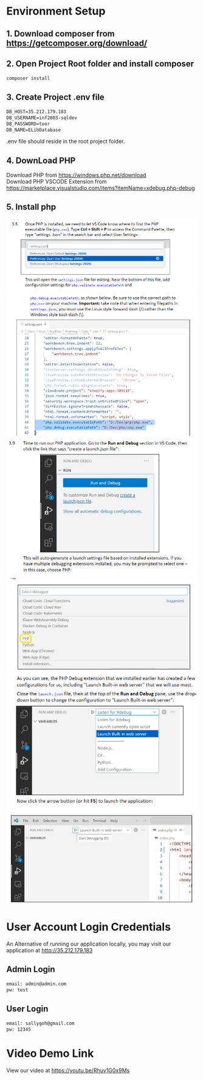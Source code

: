 # Environment Setup 
## 1. Download composer from https://getcomposer.org/download/  
## 2. Open Project Root folder and install composer

``` shell
composer install
```


## 3. Create Project .env file
```
DB_HOST=35.212.179.183
DB_USERNAME=inf2003-sqldev
DB_PASSWORD=toor
DB_NAME=ELibDatabase
```
.env file should reside in the root project folder.

## 4. DownLoad PHP
Download PHP from https://windows.php.net/download  
Download PHP VSCODE Extension from https://marketplace.visualstudio.com/items?itemName=xdebug.php-debug



## 5. Install php
![alt text](image-1.png)
![alt text](image-2.png)
![alt text](image-3.png)
![alt text](image-4.png)
![alt text](image-5.png)
![alt text](image-6.png)

# User Account Login Credentials
An Alternative of running our application locally, you may visit our application at http://35.212.179.183
## Admin Login
```
email: admin@admin.com
pw: test
```
## User Login
```
email: sallygoh@gmail.com
pw: 12345
```

# Video Demo Link
View our video at https://youtu.be/Rhuv1G0x9Ms